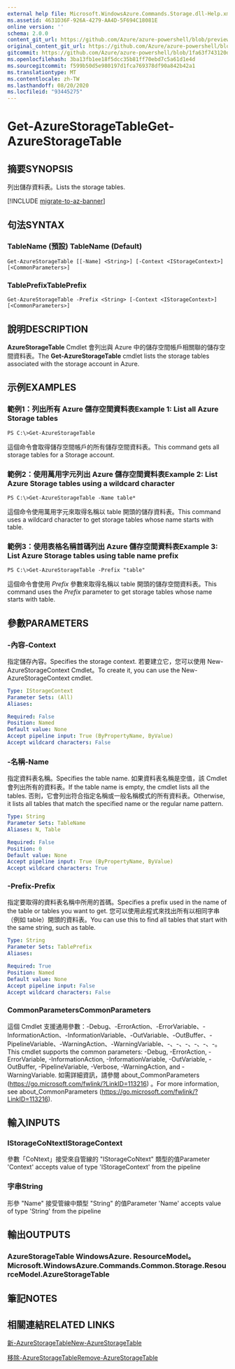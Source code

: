 ```yaml
---
external help file: Microsoft.WindowsAzure.Commands.Storage.dll-Help.xml
ms.assetid: 4631D36F-926A-4279-AA4D-5F694C18081E
online version: ''
schema: 2.0.0
content_git_url: https://github.com/Azure/azure-powershell/blob/preview/src/Storage/Commands.Storage/help/Get-AzureStorageTable.md
original_content_git_url: https://github.com/Azure/azure-powershell/blob/preview/src/Storage/Commands.Storage/help/Get-AzureStorageTable.md
gitcommit: https://github.com/Azure/azure-powershell/blob/1fa63f743120d7a7cd6cbb28ee43cd0f4c654af9
ms.openlocfilehash: 3ba13fb1ee18f5dcc35b81ff70ebd7c5a61d1e4d
ms.sourcegitcommit: f599b50d5e980197d1fca769378df90a842b42a1
ms.translationtype: MT
ms.contentlocale: zh-TW
ms.lasthandoff: 08/20/2020
ms.locfileid: "93445275"
---
```

# <span data-ttu-id="cb7ae-101">Get-AzureStorageTable</span><span class="sxs-lookup"><span data-stu-id="cb7ae-101">Get-AzureStorageTable</span></span>

## <span data-ttu-id="cb7ae-102">摘要</span><span class="sxs-lookup"><span data-stu-id="cb7ae-102">SYNOPSIS</span></span>
<span data-ttu-id="cb7ae-103">列出儲存資料表。</span><span class="sxs-lookup"><span data-stu-id="cb7ae-103">Lists the storage tables.</span></span>

[!INCLUDE [migrate-to-az-banner](../../includes/migrate-to-az-banner.md)]

## <span data-ttu-id="cb7ae-104">句法</span><span class="sxs-lookup"><span data-stu-id="cb7ae-104">SYNTAX</span></span>

### <span data-ttu-id="cb7ae-105">TableName (預設) </span><span class="sxs-lookup"><span data-stu-id="cb7ae-105">TableName (Default)</span></span>
```
Get-AzureStorageTable [[-Name] <String>] [-Context <IStorageContext>] [<CommonParameters>]
```

### <span data-ttu-id="cb7ae-106">TablePrefix</span><span class="sxs-lookup"><span data-stu-id="cb7ae-106">TablePrefix</span></span>
```
Get-AzureStorageTable -Prefix <String> [-Context <IStorageContext>] [<CommonParameters>]
```

## <span data-ttu-id="cb7ae-107">說明</span><span class="sxs-lookup"><span data-stu-id="cb7ae-107">DESCRIPTION</span></span>
<span data-ttu-id="cb7ae-108">**AzureStorageTable** Cmdlet 會列出與 Azure 中的儲存空間帳戶相關聯的儲存空間資料表。</span><span class="sxs-lookup"><span data-stu-id="cb7ae-108">The **Get-AzureStorageTable** cmdlet lists the storage tables associated with the storage account in Azure.</span></span>

## <span data-ttu-id="cb7ae-109">示例</span><span class="sxs-lookup"><span data-stu-id="cb7ae-109">EXAMPLES</span></span>

### <span data-ttu-id="cb7ae-110">範例1：列出所有 Azure 儲存空間資料表</span><span class="sxs-lookup"><span data-stu-id="cb7ae-110">Example 1: List all Azure Storage tables</span></span>
```
PS C:\>Get-AzureStorageTable
```

<span data-ttu-id="cb7ae-111">這個命令會取得儲存空間帳戶的所有儲存空間資料表。</span><span class="sxs-lookup"><span data-stu-id="cb7ae-111">This command gets all storage tables for a Storage account.</span></span>

### <span data-ttu-id="cb7ae-112">範例2：使用萬用字元列出 Azure 儲存空間資料表</span><span class="sxs-lookup"><span data-stu-id="cb7ae-112">Example 2: List Azure Storage tables using a wildcard character</span></span>
```
PS C:\>Get-AzureStorageTable -Name table*
```

<span data-ttu-id="cb7ae-113">這個命令使用萬用字元來取得名稱以 table 開頭的儲存資料表。</span><span class="sxs-lookup"><span data-stu-id="cb7ae-113">This command uses a wildcard character to get storage tables whose name starts with table.</span></span>

### <span data-ttu-id="cb7ae-114">範例3：使用表格名稱首碼列出 Azure 儲存空間資料表</span><span class="sxs-lookup"><span data-stu-id="cb7ae-114">Example 3: List Azure Storage tables using table name prefix</span></span>
```
PS C:\>Get-AzureStorageTable -Prefix "table"
```

<span data-ttu-id="cb7ae-115">這個命令會使用 *Prefix* 參數來取得名稱以 table 開頭的儲存空間資料表。</span><span class="sxs-lookup"><span data-stu-id="cb7ae-115">This command uses the *Prefix* parameter to get storage tables whose name starts with table.</span></span>

## <span data-ttu-id="cb7ae-116">參數</span><span class="sxs-lookup"><span data-stu-id="cb7ae-116">PARAMETERS</span></span>

### <span data-ttu-id="cb7ae-117">-內容</span><span class="sxs-lookup"><span data-stu-id="cb7ae-117">-Context</span></span>
<span data-ttu-id="cb7ae-118">指定儲存內容。</span><span class="sxs-lookup"><span data-stu-id="cb7ae-118">Specifies the storage context.</span></span>
<span data-ttu-id="cb7ae-119">若要建立它，您可以使用 New-AzureStorageContext Cmdlet。</span><span class="sxs-lookup"><span data-stu-id="cb7ae-119">To create it, you can use the New-AzureStorageContext cmdlet.</span></span>

```yaml
Type: IStorageContext
Parameter Sets: (All)
Aliases: 

Required: False
Position: Named
Default value: None
Accept pipeline input: True (ByPropertyName, ByValue)
Accept wildcard characters: False
```

### <span data-ttu-id="cb7ae-120">-名稱</span><span class="sxs-lookup"><span data-stu-id="cb7ae-120">-Name</span></span>
<span data-ttu-id="cb7ae-121">指定資料表名稱。</span><span class="sxs-lookup"><span data-stu-id="cb7ae-121">Specifies the table name.</span></span>
<span data-ttu-id="cb7ae-122">如果資料表名稱是空值，該 Cmdlet 會列出所有的資料表。</span><span class="sxs-lookup"><span data-stu-id="cb7ae-122">If the table name is empty, the cmdlet lists all the tables.</span></span>
<span data-ttu-id="cb7ae-123">否則，它會列出符合指定名稱或一般名稱模式的所有資料表。</span><span class="sxs-lookup"><span data-stu-id="cb7ae-123">Otherwise, it lists all tables that match the specified name or the regular name pattern.</span></span>

```yaml
Type: String
Parameter Sets: TableName
Aliases: N, Table

Required: False
Position: 0
Default value: None
Accept pipeline input: True (ByPropertyName, ByValue)
Accept wildcard characters: True
```

### <span data-ttu-id="cb7ae-124">-Prefix</span><span class="sxs-lookup"><span data-stu-id="cb7ae-124">-Prefix</span></span>
<span data-ttu-id="cb7ae-125">指定要取得的資料表名稱中所用的首碼。</span><span class="sxs-lookup"><span data-stu-id="cb7ae-125">Specifies a prefix used in the name of the table or tables you want to get.</span></span>
<span data-ttu-id="cb7ae-126">您可以使用此程式來找出所有以相同字串（例如 table）開頭的資料表。</span><span class="sxs-lookup"><span data-stu-id="cb7ae-126">You can use this to find all tables that start with the same string, such as table.</span></span>

```yaml
Type: String
Parameter Sets: TablePrefix
Aliases: 

Required: True
Position: Named
Default value: None
Accept pipeline input: False
Accept wildcard characters: False
```

### <span data-ttu-id="cb7ae-127">CommonParameters</span><span class="sxs-lookup"><span data-stu-id="cb7ae-127">CommonParameters</span></span>
<span data-ttu-id="cb7ae-128">這個 Cmdlet 支援通用參數：-Debug、-ErrorAction、-ErrorVariable、-InformationAction、-InformationVariable、-OutVariable、-OutBuffer、-PipelineVariable、-WarningAction、-WarningVariable、-、-、-、-、-、-。</span><span class="sxs-lookup"><span data-stu-id="cb7ae-128">This cmdlet supports the common parameters: -Debug, -ErrorAction, -ErrorVariable, -InformationAction, -InformationVariable, -OutVariable, -OutBuffer, -PipelineVariable, -Verbose, -WarningAction, and -WarningVariable.</span></span> <span data-ttu-id="cb7ae-129">如需詳細資訊，請參閱 about_CommonParameters (https://go.microsoft.com/fwlink/?LinkID=113216) 。</span><span class="sxs-lookup"><span data-stu-id="cb7ae-129">For more information, see about_CommonParameters (https://go.microsoft.com/fwlink/?LinkID=113216).</span></span>

## <span data-ttu-id="cb7ae-130">輸入</span><span class="sxs-lookup"><span data-stu-id="cb7ae-130">INPUTS</span></span>

### <span data-ttu-id="cb7ae-131">IStorageCoNtext</span><span class="sxs-lookup"><span data-stu-id="cb7ae-131">IStorageContext</span></span>

<span data-ttu-id="cb7ae-132">參數「CoNtext」接受來自管線的 "IStorageCoNtext" 類型的值</span><span class="sxs-lookup"><span data-stu-id="cb7ae-132">Parameter 'Context' accepts value of type 'IStorageContext' from the pipeline</span></span>

### <span data-ttu-id="cb7ae-133">字串</span><span class="sxs-lookup"><span data-stu-id="cb7ae-133">String</span></span>

<span data-ttu-id="cb7ae-134">形參 "Name" 接受管線中類型 "String" 的值</span><span class="sxs-lookup"><span data-stu-id="cb7ae-134">Parameter 'Name' accepts value of type 'String' from the pipeline</span></span>

## <span data-ttu-id="cb7ae-135">輸出</span><span class="sxs-lookup"><span data-stu-id="cb7ae-135">OUTPUTS</span></span>

### <span data-ttu-id="cb7ae-136">AzureStorageTable WindowsAzure. ResourceModel。</span><span class="sxs-lookup"><span data-stu-id="cb7ae-136">Microsoft.WindowsAzure.Commands.Common.Storage.ResourceModel.AzureStorageTable</span></span>

## <span data-ttu-id="cb7ae-137">筆記</span><span class="sxs-lookup"><span data-stu-id="cb7ae-137">NOTES</span></span>

## <span data-ttu-id="cb7ae-138">相關連結</span><span class="sxs-lookup"><span data-stu-id="cb7ae-138">RELATED LINKS</span></span>

[<span data-ttu-id="cb7ae-139">新-AzureStorageTable</span><span class="sxs-lookup"><span data-stu-id="cb7ae-139">New-AzureStorageTable</span></span>](./New-AzureStorageTable.md)

[<span data-ttu-id="cb7ae-140">移除-AzureStorageTable</span><span class="sxs-lookup"><span data-stu-id="cb7ae-140">Remove-AzureStorageTable</span></span>](./Remove-AzureStorageTable.md)


